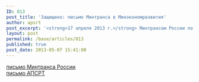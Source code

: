 ```yaml
---
ID: 813
post_title: 'Защищено: письмо Минтранса в Минэкономразвития'
author: apsrt
post_excerpt: '<strong>17 апреля 2013 г.</strong> Минтрансом России по обращению АПСРТ  направлено письмо в Минэкономразвития России  за N ОВ-21/4335  по вопросу приватизации объектов инфраструктуры речных портов Российской Федерации'
layout: post
permalink: /base/articles/813
published: true
post_date: 2013-05-07 15:41:00
---
```

<a href="http://www.apsrt.ru/docs/14tt.pdf"><span style="text-decoration:underline;"> письмо Минтранса России  </span></a><br />
 <a href="http://www.apsrt.ru/docs/15tt.doc"><span style="text-decoration:underline;"> письмо АПСРТ </span></a>